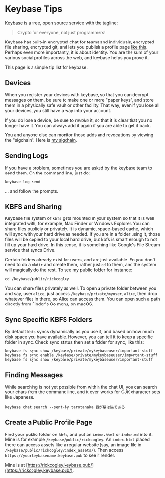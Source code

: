 # Keybase Tips

[Keybase](https://keybase.io/) is a free, open source service with the tagline:

> Crypto for everyone, not just programmers!

Keybase has built-in encrypted chat for teams and individuals, encrypted file sharing, encrypted git, and lets you publish a profile page [like this](https://rickcogley.keybase.pub/). Perhaps even more importantly, it is about identity. You are the sum of your various social profiles across the web, and keybase helps you prove it. 

This page is a simple tip list for keybase.

## Devices

When you register your devices with keybase, so that you can decrypt messages on them, be sure to make one or more "paper keys", and store them in a physically safe vault or other facility. That way, even if you lose all your devices, you still have a way into your account. 

If you do lose a device, be sure to *revoke* it, so that it is clear that you no longer have it. You can always add it again if you are able to get it back. 

You and anyone else can monitor those adds and revocations by viewing the "sigchain". Here is [my sigchain](https://keybase.io/rickcogley/sigchain). 

## Sending Logs

If you have a problem, sometimes you are asked by the keybase team to send them. On the command line, just do:

```
keybase log send
```

... and follow the prompts. 

## KBFS and Sharing

Keybase file system or `kbfs` gets mounted in your system so that it is well integrated with, for example, Mac Finder or Windows Explorer. You can share files publicly or privately. It is dynamic, space-based cache, which will sync with your hard drive as needed. If you are in a folder using it, those files will be copied to your local hard drive, but kbfs is smart enough to not fill up your hard drive. In this sense, it is something like Google's File Stream service that syncs Drive. 

Certain folders already exist for users, and are just available. So you don't need to do a `mkdir` and create them, rather just `cd` to them, and the system will magically do the rest. To see my public folder for instance:

```
cd /keybase/public/rickcogley
```

You can share files privately as well. To open a private folder between you and say, user `alice`, just access `/keybase/private/myuser,alice`, then drop whatever files in there, so Alice can access them. You can open such a path directly from Finder's Go menu, on macOS. 

## Sync Specific KBFS Folders

By default `kbfs` syncs dynamically as you use it, and based on how much disk space you have available. However, you can tell it to keep a specific folder in sync. Check sync status then set a folder for sync, like this:

```
keybase fs sync show /keybase/private/mykeybaseuser/important-stuff
keybase fs sync enable /keybase/private/mykeybaseuser/important-stuff
keybase fs sync show /keybase/private/mykeybaseuser/important-stuff
```

## Finding Messages

While searching is not yet possible from within the chat UI, you can search your chats from the command line, and it even works for CJK character sets like Japanese. 

```
keybase chat search --sent-by tarotanaka 我が輩は猫である
```

## Create a Public Profile Page

Find your public folder on `kbfs`, and put an `index.html` or `index.md` into it. Mine is for example `/keybase/public/rickcogley`. An `index.html` placed there can access assets like a regular website (say, an image file in `/keybase/public/rickcogley/index_assets/`). Then access `https://yourkeybasename.keybase.pub` to see it render. 

Mine is at [https://rickcogley.keybase.pub/](https://rickcogley.keybase.pub/).